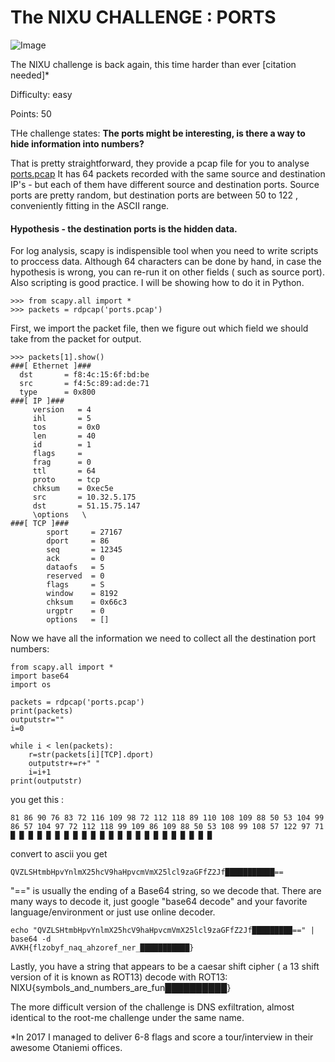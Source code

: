 # The NIXU CHALLENGE : PORTS

![Image](https://eqqn.github.io/images/nixuchalllogo.JPG)

The NIXU challenge is back again, this time harder than ever [citation needed]*

Difficulty: easy

Points: 50

THe challenge states: **The ports might be interesting, is there a way to hide information into numbers?**

That is pretty straightforward, they provide a pcap file for you to analyse [ports.pcap](https://github.com/eqqn/eqqn.github.io/raw/master/uploads/ports.pcap) 
It has 64 packets recorded with the same source and destination IP's - but each of them have different source and destination ports.
Source ports are pretty random, but destination ports are between 50 to 122 , conveniently fitting in the ASCII range. 
#### Hypothesis - the destination ports is the hidden data.

For log analysis, scapy is indispensible tool when you need to write scripts to proccess data. Although 64 characters can be done by hand, in case the hypothesis is wrong, you can re-run it on other fields ( such as source port). Also scripting is good practice. I will be showing how to do it in Python.

```
>>> from scapy.all import *
>>> packets = rdpcap('ports.pcap')
```
First, we import the packet file, then we figure out which field we should take from the packet for output.

```
>>> packets[1].show()
###[ Ethernet ]###
  dst       = f8:4c:15:6f:bd:be
  src       = f4:5c:89:ad:de:71
  type      = 0x800
###[ IP ]###
     version   = 4
     ihl       = 5
     tos       = 0x0
     len       = 40
     id        = 1
     flags     =
     frag      = 0
     ttl       = 64
     proto     = tcp
     chksum    = 0xec5e
     src       = 10.32.5.175
     dst       = 51.15.75.147
     \options   \
###[ TCP ]###
        sport     = 27167
        dport     = 86
        seq       = 12345
        ack       = 0
        dataofs   = 5
        reserved  = 0
        flags     = S
        window    = 8192
        chksum    = 0x66c3
        urgptr    = 0
        options   = []
```

Now we have all the information we need to collect all the destination port numbers:

```
from scapy.all import *
import base64
import os

packets = rdpcap('ports.pcap')
print(packets)
outputstr=""
i=0

while i < len(packets):
    r=str(packets[i][TCP].dport)
    outputstr+=r+" "
    i=i+1
print(outputstr) 
```

you get this :
```
81 86 90 76 83 72 116 109 98 72 112 118 89 110 108 109 88 50 53 104 99 86 57 104 97 72 112 118 99 109 86 109 88 50 53 108 99 108 57 122 97 71  █ █ █ █ █ █ █ █ █ █ █ █ █ █ █ █ █ █ █ █ █ █ █ 
```
convert to ascii you get  
```
QVZLSHtmbHpvYnlmX25hcV9haHpvcmVmX25lcl9zaGFfZ2Jf███████████==
```
"==" is usually the ending of a Base64 string, so we decode that.
There are many ways to decode it, just google "base64 decode" and your favorite language/environment or just use online decoder.

```
echo "QVZLSHtmbHpvYnlmX25hcV9haHpvcmVmX25lcl9zaGFfZ2Jf█████████==" | base64 -d
AVKH{flzobyf_naq_ahzoref_ner_███████████}
```
Lastly, you have a string that appears to be a caesar shift cipher ( a 13 shift version of it is known as ROT13) 
decode with ROT13:
NIXU{symbols_and_numbers_are_fun██████████}



The more difficult version of the challenge is DNS exfiltration, almost identical to the root-me challenge under the same name. 




*In 2017 I managed to deliver 6-8 flags and score a tour/interview in their awesome Otaniemi offices. 
